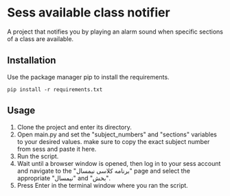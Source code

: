 # Sess available class notifier
A project that notifies you by playing an alarm sound when specific sections of a class are available. 

## Installation
Use the package manager pip to install the requirements.
```
pip install -r requirements.txt
```

## Usage
1. Clone the project and enter its directory.
2. Open main.py and set the "subject_numbers" and "sections" variables to your desired values. make sure to copy the exact subject number from sess and paste it here.
3. Run the script.
4. Wait until a browser window is opened, then log in to your sess account and navigate to the "برنامه کلاسی نیمسال" page and select the appropriate "نیمسال" and "بخش".
5. Press Enter in the terminal window where you ran the script.
